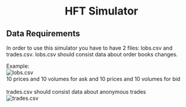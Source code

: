 <h1 align="center">HFT Simulator</a>
<h2 align="left">Data Requirements</h3>
In order to use this simulator you have to have 2 files: lobs.csv and trades.csv.
lobs.csv should consist data about order books changes.

Example: <br>
![lobs.csv](https://github.com/walkrunman/CPP_Simulator_HFT/tree/main/images/order_book_example.png) <br>
10 prices and 10 volumes for ask and 10 prices and 10 volumes for bid <br>
<br>
trades.csv should consist data about anonymous trades <br>
![trades.csv](https://github.com/walkrunman/CPP_Simulator_HFT/tree/main/images/trades_example.png) <br>
